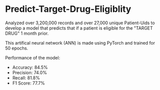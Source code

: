 # Predict-Target-Drug-Eligiblity
Analyzed over 3,200,000 records and over 27,000 unique Patient-Uids to develop a model that predicts that if a patient is eligible for the "TARGET DRUG" 1 month prior.

This artifical neural network (ANN) is made using PyTorch and trained for 50 epochs.

Performance of the model:
- Accuracy: 84.5%
- Precision: 74.0%
- Recall: 81.8%
- F1 Score: 77.7%
